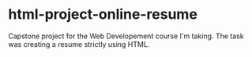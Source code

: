 # html-project-online-resume
Capstone project for the Web Developement course I'm taking. The task was creating a resume strictly using HTML.
